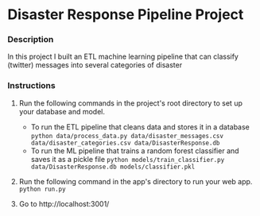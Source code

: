 # Disaster Response Pipeline Project

### Description

In this project I built an ETL machine learning pipeline that can classify (twitter) messages into several categories of disaster

### Instructions
1. Run the following commands in the project's root directory to set up your database and model.

    - To run the ETL pipeline that cleans data and stores it in a database
        `python data/process_data.py data/disaster_messages.csv data/disaster_categories.csv data/DisasterResponse.db`
    - To run the ML pipeline that trains a random forest classifier and saves it as a pickle file
        `python models/train_classifier.py data/DisasterResponse.db models/classifier.pkl`

2. Run the following command in the app's directory to run your web app.
    `python run.py`

3. Go to http://localhost:3001/

